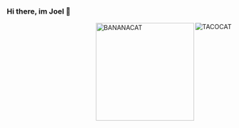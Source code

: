 ### Hi there, im Joel 👋

<img alt="TACOCAT" src="https://encrypted-tbn0.gstatic.com/images?q=tbn%3AANd9GcQgl3o7cE7inw4c3enbJVsVaSLD7BYEd3mvUA&usqp=CAU" align="right">
<img width="220" height="220" alt="BANANACAT" src="https://pbs.twimg.com/media/EDienyGXoAEBGlP.jpg" align="right">
<!--

Here are some ideas to get you started:

- 🔭 I’m currently working on ...
- 🌱 I’m currently learning ...
- 👯 I’m looking to collaborate on ...
- 🤔 I’m looking for help with ...
- 💬 Ask me about ...
- 📫 How to reach me: ...
- 😄 Pronouns: ...
- ⚡ Fun fact: ...
-->
